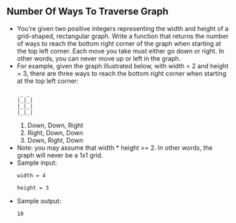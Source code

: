 ## Number Of Ways To Traverse Graph

- You're given two positive integers representing the width and height of a grid-shaped, rectangular graph. Write a function that returns the number of ways to reach the bottom right corner of the graph when starting at the top left corner. Each move you take must either go down or right. In other words, you can never move up or left in the graph.
- For example, given the graph illustrated below, with width = 2 and height = 3, there are three ways to reach the bottom right corner when starting at the top left corner:
    ~~~
     _ _ 
    |_|_|
    |_|_|
    |_|_|

    ~~~
    1. Down, Down, Right
    2. Right, Down, Down
    3. Down, Right, Down
- Note: you may assume that width * height >= 2. In other words, the graph will never be a 1x1 grid.
- Sample input:
    ~~~
    width = 4

    height = 3
    ~~~
- Sample output:
    ~~~
    10
    ~~~